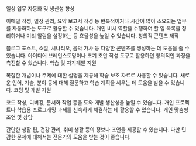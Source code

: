 일상 업무 자동화 및 생산성 향상

이메일 작성, 일정 관리, 요약 보고서 작성 등 반복적이거나 시간이 많이 소요되는 업무를 자동화하는 도구로 활용할 수 있습니다.
개인 비서 역할을 수행하여 할 일 목록을 정리하거나 미리 알림을 설정하는 등 효율성을 높일 수 있습니다.
창의적 콘텐츠 제작

블로그 포스트, 소설, 시나리오, 음악 가사 등 다양한 콘텐츠를 생성하는 데 도움을 줄 수 있습니다.
아이디어 브레인스토밍이나 초기 초안 작성 도구로 활용하면 창의적인 과정을 촉진할 수 있습니다.
학습 및 자기계발 지원

복잡한 개념이나 주제에 대한 설명을 제공해 학습 보조 자료로 사용할 수 있습니다.
새로운 언어, 기술, 분야 등에 대해 질문하고 학습 계획을 세우는 데 도움을 받을 수 있습니다.
코딩 및 개발 지원

코드 작성, 디버깅, 문서화 작업 등을 도와 개발 생산성을 높일 수 있습니다.
개인 프로젝트나 학습용 프로그래밍 과제를 신속하게 해결하는 데 활용할 수 있습니다.
개인 맞춤형 조언 및 상담

간단한 생활 팁, 건강 관리, 취미 생활 등의 정보나 조언을 제공할 수 있습니다.
다만 민감한 문제에 대해서는 전문가의 도움을 받는 것이 좋습니다.